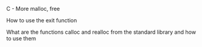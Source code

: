 C - More malloc, free

How to use the exit function

What are the functions calloc and realloc from the standard library and how to use them
